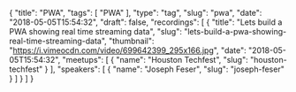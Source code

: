 {
  "title": "PWA",
  "tags": [
    "PWA"
  ],
  "type": "tag",
  "slug": "pwa",
  "date": "2018-05-05T15:54:32",
  "draft": false,
  "recordings": [
    {
      "title": "Lets build a PWA showing real time streaming data",
      "slug": "lets-build-a-pwa-showing-real-time-streaming-data",
      "thumbnail": "https://i.vimeocdn.com/video/699642399_295x166.jpg",
      "date": "2018-05-05T15:54:32",
      "meetups": [
        {
          "name": "Houston Techfest",
          "slug": "houston-techfest"
        }
      ],
      "speakers": [
        {
          "name": "Joseph Feser",
          "slug": "joseph-feser"
        }
      ]
    }
  ]
}